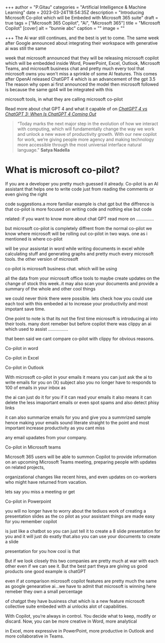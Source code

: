 +++
author = "P.Gitau"
categories = "Artificial Intelligence & Machine Learning"
date = 2023-03-24T18:54:35Z
description = "Introducing Microsoft Co-pilot which will be Embeded with Microsoft 365 suite"
draft = true
tags = ["Microsoft 365 Copilot", "Ai", "Microsoft 365"]
title = "Microsoft Copilot"
[cover]
alt = "bunnie abc"
caption = ""
image = ""

+++
The Ai war still continues, and the best is yet to come. The same week after Google announced about integrating their workspace with generative ai was still the same

week that microsoft announced that they will be releasing microsoft copilot which will be embedded inside  Word, PowerPoint, Excel, Outlook, Microsoft Teams, and microsoft business chat and pretty much every tool that microsoft owns you won't miss a sprinkle of some AI features. This comes after OpenAI released ChatGPT 4 which is an advancement of the gpt 3.5 The reason why open ai first announced the model then microsoft followed is because the same gpt4 will be integrated with this

microsoft tools, in what they are calling microsoft co-pilot

Read more about chat GPT 4 and what it capable of on [_ChatGPT 4 vs ChatGPT 3: When Is ChatGPT 4 Coming Out_](https://www.blog.bunnieabc.com/posts/chatgpt-4-vs-chatgpt-3-when-is-chatgpt-4-coming-out/)

> “Today marks the next major step in the evolution of how we interact with computing, which will fundamentally change the way we work and unlock a new wave of productivity growth. With our new copilot for work, we’re giving people more agency and making technology more accessible through the most universal interface natural language.” **Satya Nadella**

# What is microsoft co-pilot?

If you are a developer you pretty much guessed it already. Co-pilot is an AI assistant that helps one to write code just from reading the comments or even giving the right

code suggestions.a more familiar example is chat gpt but the diffrence is that co-pilot is more focused on writing code and nothing else but code

related: if you want to know more about chat GPT read more on ..............

but microsoft co-pilot is completely diffrent from the normal co-pilot we know where microsoft will be rolling out co-pilot in two ways. one as i mentioned is where co-pilot

will be your assisntat in word while writing documents in excel while calculating stuff and generating graphs and pretty much every microsoft tools. the other version of microsoft

co-pilot is microsoft business chat. which will be using

all the data from your microsoft office tools to maybe create updates on the change of stock this week..it may also scan your documents and provide a summary of the whole and other cool things

we could never think there were possible. lets check how you could use each tool with this embeded ai to increase your productivity and most impotant save time.

One point to note is that its not the first time microsoft is introducing ai into their tools. many dont remeber but before copilot there was clippy an ai which used to assist ................

that been said we cant compare co-pilot with clippy for obvious reasons.

Co-pilot in word

Co-pilot in Excel

Co-pilot in Outlook

With microsoft co-pilot in your emails it means you can just ask the ai to write emails for you on (X) subject also you no longer have to responds to 100 of emails in your inbox as

the ai can just do it for you if it can read your emails it also means it can delete the less imaportant emails or even spot spams and also detect phisy links

it can also summarize emails for you and give you a summrized sample hence making your emails sound literate straight to the point and most important increase productivity as you cant miss

any email upadates from your company.

Co-pilot in Microsoft teams

Microsoft 365 users will be able to summon Copilot to provide information on an upcoming Microsoft Teams meeting, preparing people with updates on related projects,

organizational changes like recent hires, and even updates on co-workers who might have returned from vacation.

lets say you miss a meeting or get

Co-pilot in Powerpoint

you will no longer have to worry about the tediuos work of creating a presentation slides as the co pilot as your assistant things are made easy for you remember copilot

is just like a chatbot so you can just tell it to create a 8 slide presentation for you and it will just do exatly that.also you can use your documents to create a slide

presentation for you how cool is that

But if we look closely this two companies are pretty much at war with each other even if we can see it. But the best part theya are giving us good products one good example is chatGPT

even if at comparison microsoft copilot features are pretty much the same as google genearative ai...we have to admit that microsoft is winning here remeber they own a small percentage

of chatgpt they have business chat which is a new feature microsoft collective suite embeded with ai unlocks alot of capabilities.

With Copilot, you’re always in control. You decide what to keep, modify or discard. Now, you can be more creative in Word, more analytical

in Excel, more expressive in PowerPoint, more productive in Outlook and more collaborative in Teams.